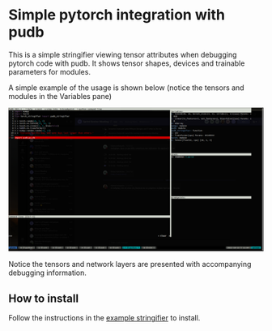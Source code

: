 # Simple pytorch integration with pudb


This is a simple stringifier viewing tensor attributes when debugging pytorch code with pudb.
It shows tensor shapes, devices and trainable parameters for modules.

A simple example of the usage is shown below (notice the tensors and modules in the Variables pane)

![Alt text](img/torch_pudb.png?raw=true "Example Usage")

Notice the tensors and network layers are presented with accompanying debugging information.

## How to install

Follow the instructions in the [example stringifier](https://github.com/inducer/pudb/blob/main/example-stringifier.py) to install.
